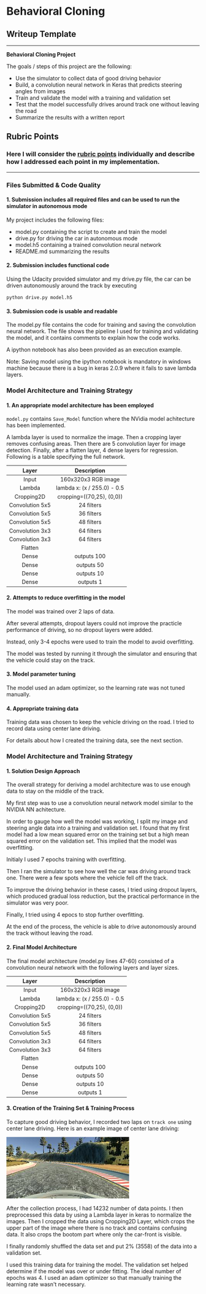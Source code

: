 # **Behavioral Cloning** 

## Writeup Template

---

**Behavioral Cloning Project**

The goals / steps of this project are the following:
* Use the simulator to collect data of good driving behavior
* Build, a convolution neural network in Keras that predicts steering angles from images
* Train and validate the model with a training and validation set
* Test that the model successfully drives around track one without leaving the road
* Summarize the results with a written report


[//]: # (Image References)

[image1]: ./examples/placeholder.png "Model Visualization"
[image2]: ./examples/placeholder.png "Grayscaling"
[image3]: ./examples/placeholder_small.png "Recovery Image"
[image4]: ./examples/placeholder_small.png "Recovery Image"
[image5]: ./examples/placeholder_small.png "Recovery Image"
[image6]: ./examples/placeholder_small.png "Normal Image"
[image7]: ./examples/placeholder_small.png "Flipped Image"

## Rubric Points
### Here I will consider the [rubric points](https://review.udacity.com/#!/rubrics/432/view) individually and describe how I addressed each point in my implementation.  

---
### Files Submitted & Code Quality

#### 1. Submission includes all required files and can be used to run the simulator in autonomous mode

My project includes the following files:
* model.py containing the script to create and train the model
* drive.py for driving the car in autonomous mode
* model.h5 containing a trained convolution neural network 
* README.md summarizing the results

#### 2. Submission includes functional code
Using the Udacity provided simulator and my drive.py file, the car can be driven autonomously around the track by executing 
```
python drive.py model.h5
```

#### 3. Submission code is usable and readable

The model.py file contains the code for training and saving the convolution neural network. The file shows the pipeline I used for training and validating the model, and it contains comments to explain how the code works.  

A ipython notebook has also been provided as an execution example.   

Note: Saving model using the ipython notebook is mandatory in windows machine because there is a bug in keras 2.0.9 where it fails to save lambda layers.

### Model Architecture and Training Strategy

#### 1. An appropriate model architecture has been employed

`model.py` contains `Save_Model` function where the NVidia model achitecture has been implemented.

A lambda layer is used to normalize the image. Then a cropping layer removes confusing areas. Then there are 5 convolution layer for image detection. Finally, after a flatten layer, 4 dense layers for regression.
  Following is a table specifying the full network.

| Layer         		|     Description	        					|
|:---------------------:|:---------------------------------------------:| 
| Input         		| 160x320x3 RGB image   							| 
| Lambda | lambda x: (x / 255.0) - 0.5 | input_shape=(160,320,3)							|
| Cropping2D | cropping=((70,25), (0,0))									|
| Convolution 5x5  |  24 filters 	| 2x2 stride	| activation='relu'									|
| Convolution 5x5  |  36 filters 	| 2x2 stride	| activation='relu'									|
| Convolution 5x5  |  48 filters 	| 2x2 stride	| activation='relu'									|
| Convolution 3x3  |  64 filters 	| no stride	| activation='relu'									|
| Convolution 3x3 |  64 filters 	| no stride	| activation='relu'									|
| Flatten | 
| Dense	| outputs 100        									|
| Dense		| outputs 50        									|
| Dense		| outputs 10        									|
| Dense		| outputs 1        									|

#### 2. Attempts to reduce overfitting in the model

The model was trained over 2 laps of data.

After several attempts, dropout layers could not improve the practicle performance of driving, so no dropout layers were added.

Instead, only 3-4 epochs were used to train the model to avoid overfitting.

The model was tested by running it through the simulator and ensuring that the vehicle could stay on the track.

#### 3. Model parameter tuning

The model used an adam optimizer, so the learning rate was not tuned manually.

#### 4. Appropriate training data

Training data was chosen to keep the vehicle driving on the road. I tried to record data using center lane driving.

For details about how I created the training data, see the next section. 

### Model Architecture and Training Strategy

#### 1. Solution Design Approach

The overall strategy for deriving a model architecture was to use enough data to stay on the middle of the track.

My first step was to use a convolution neural network model similar to the NVIDIA NN achitecture.

In order to gauge how well the model was working, I split my image and steering angle data into a training and validation set. I found that my first model had a low mean squared error on the training set but a high mean squared error on the validation set. This implied that the model was overfitting. 

Initialy I used 7 epochs training with overfitting.

Then I ran the simulator to see how well the car was driving around track one. There were a few spots where the vehicle fell off the track.

To improve the driving behavior in these cases, I tried using dropout layers, which produced gradual loss reduction, but the practical performance in the simulator was very poor.

Finally, I tried using 4 epocs to stop further overfitting.

At the end of the process, the vehicle is able to drive autonomously around the track without leaving the road.

#### 2. Final Model Architecture

The final model architecture (model.py lines 47-60) consisted of a convolution neural network with the following layers and layer sizes. 

| Layer         		|     Description	        					|
|:---------------------:|:---------------------------------------------:| 
| Input         		| 160x320x3 RGB image   							| 
| Lambda | lambda x: (x / 255.0) - 0.5 | input_shape=(160,320,3)							|
| Cropping2D | cropping=((70,25), (0,0))									|
| Convolution 5x5  |  24 filters 	| 2x2 stride	| activation='relu'									|
| Convolution 5x5  |  36 filters 	| 2x2 stride	| activation='relu'									|
| Convolution 5x5  |  48 filters 	| 2x2 stride	| activation='relu'									|
| Convolution 3x3  |  64 filters 	| no stride	| activation='relu'									|
| Convolution 3x3 |  64 filters 	| no stride	| activation='relu'									|
| Flatten | 
| Dense	| outputs 100        									|
| Dense		| outputs 50        									|
| Dense		| outputs 10        									|
| Dense		| outputs 1        									|

#### 3. Creation of the Training Set & Training Process

To capture good driving behavior, I recorded two laps on `track one` using center lane driving. Here is an example image of center lane driving:

![alt text][image2]

After the collection process, I had 14232 number of data points. I then preprocessed this data by using a Lambda layer in keras to normalize the images. Then I cropped the data using Cropping2D Layer, which crops the upper part of the image where there is no track and contains confusing data. It also crops the bootom part where only the car-front is visible.

I finally randomly shuffled the data set and put 2% (3558) of the data into a validation set. 

I used this training data for training the model. The validation set helped determine if the model was over or under fitting. The ideal number of epochs was 4. I used an adam optimizer so that manually training the learning rate wasn't necessary.
